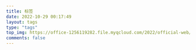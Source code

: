 ```yaml
---
title: 标签
date: 2022-10-29 00:17:49
layout: tags
type: "tags"
top_img: https://office-1256119282.file.myqcloud.com/2022/official-web/cdn/20220301/pc_bg_05.jpg
comments: false
---
```


